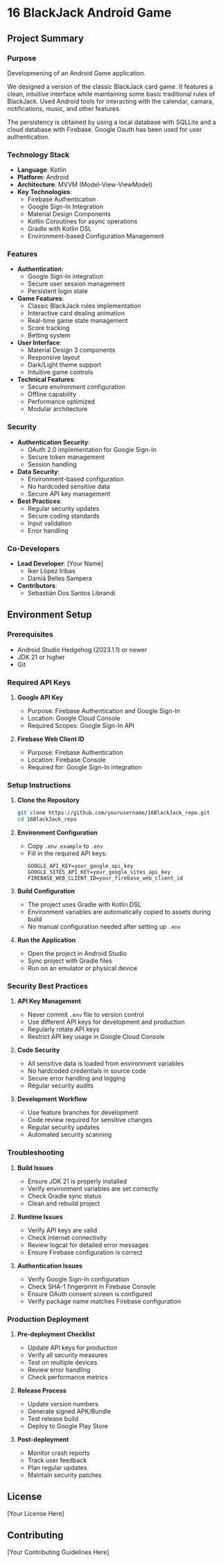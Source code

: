 # 16 BlackJack Android Game

## Project Summary

### Purpose

Developmening of an Android Game application.

We designed a version of the classic BlackJack card game. It features a clean, intuitive interface while maintaining some basic traditional rules of BlackJack. Used Android tools for interacting with the calendar, camara, notifications, music, and other features.

The persistency is obtained by using a local database with SQLLite and a cloud database with Firebase. Google Oauth has been used for user authentication.

### Technology Stack

- **Language**: Kotlin
- **Platform**: Android
- **Architecture**: MVVM (Model-View-ViewModel)
- **Key Technologies**:
  - Firebase Authentication
  - Google Sign-In Integration
  - Material Design Components
  - Kotlin Coroutines for async operations
  - Gradle with Kotlin DSL
  - Environment-based Configuration Management

### Features

- **Authentication**:
  - Google Sign-In integration
  - Secure user session management
  - Persistent login state
- **Game Features**:
  - Classic BlackJack rules implementation
  - Interactive card dealing animation
  - Real-time game state management
  - Score tracking
  - Betting system
- **User Interface**:
  - Material Design 3 components
  - Responsive layout
  - Dark/Light theme support
  - Intuitive game controls
- **Technical Features**:
  - Secure environment configuration
  - Offline capability
  - Performance optimized
  - Modular architecture

### Security

- **Authentication Security**:
  - OAuth 2.0 implementation for Google Sign-In
  - Secure token management
  - Session handling
- **Data Security**:
  - Environment-based configuration
  - No hardcoded sensitive data
  - Secure API key management
- **Best Practices**:
  - Regular security updates
  - Secure coding standards
  - Input validation
  - Error handling

### Co-Developers

- **Lead Developer**: [Your Name]
  - Iker López Iribas
  - Damià Belles Sampera
- **Contributors**:
  - Sebastián Dos Santos Librandi

## Environment Setup

### Prerequisites

- Android Studio Hedgehog (2023.1.1) or newer
- JDK 21 or higher
- Git

### Required API Keys

1. **Google API Key**

   - Purpose: Firebase Authentication and Google Sign-In
   - Location: Google Cloud Console
   - Required Scopes: Google Sign-In API

2. **Firebase Web Client ID**
   - Purpose: Firebase Authentication
   - Location: Firebase Console
   - Required for: Google Sign-In integration

### Setup Instructions

1. **Clone the Repository**

   ```bash
   git clone https://github.com/yourusername/16BlackJack_repo.git
   cd 16BlackJack_repo
   ```

2. **Environment Configuration**

   - Copy `.env.example` to `.env`
   - Fill in the required API keys:
     ```
     GOOGLE_API_KEY=your_google_api_key
     GOOGLE_SITES_API_KEY=your_google_sites_api_key
     FIREBASE_WEB_CLIENT_ID=your_firebase_web_client_id
     ```

3. **Build Configuration**

   - The project uses Gradle with Kotlin DSL
   - Environment variables are automatically copied to assets during build
   - No manual configuration needed after setting up `.env`

4. **Run the Application**
   - Open the project in Android Studio
   - Sync project with Gradle files
   - Run on an emulator or physical device

### Security Best Practices

1. **API Key Management**

   - Never commit `.env` file to version control
   - Use different API keys for development and production
   - Regularly rotate API keys
   - Restrict API key usage in Google Cloud Console

2. **Code Security**

   - All sensitive data is loaded from environment variables
   - No hardcoded credentials in source code
   - Secure error handling and logging
   - Regular security audits

3. **Development Workflow**
   - Use feature branches for development
   - Code review required for sensitive changes
   - Regular security updates
   - Automated security scanning

### Troubleshooting

1. **Build Issues**

   - Ensure JDK 21 is properly installed
   - Verify environment variables are set correctly
   - Check Gradle sync status
   - Clean and rebuild project

2. **Runtime Issues**

   - Verify API keys are valid
   - Check internet connectivity
   - Review logcat for detailed error messages
   - Ensure Firebase configuration is correct

3. **Authentication Issues**
   - Verify Google Sign-In configuration
   - Check SHA-1 fingerprint in Firebase Console
   - Ensure OAuth consent screen is configured
   - Verify package name matches Firebase configuration

### Production Deployment

1. **Pre-deployment Checklist**

   - Update API keys for production
   - Verify all security measures
   - Test on multiple devices
   - Review error handling
   - Check performance metrics

2. **Release Process**

   - Update version numbers
   - Generate signed APK/Bundle
   - Test release build
   - Deploy to Google Play Store

3. **Post-deployment**
   - Monitor crash reports
   - Track user feedback
   - Plan regular updates
   - Maintain security patches

## License

[Your License Here]

## Contributing

[Your Contributing Guidelines Here]
